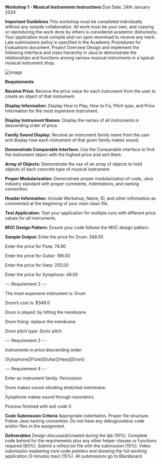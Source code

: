 **Workshop 1 - Musical Instruments
Instructions**
Due Date: 24th January 2024

**Important Guidelines**
This workshop must be completed individually without any outside collaboration.
All work must be your own, and copying or reproducing the work done by others is considered academic dishonesty.
Your application must compile and run upon download to receive any mark.
Late submissions policy is specified in the Academic Procedures for Evaluations document.
Project Overview
Design and implement the following interface and class hierarchy in Java to demonstrate the relationships and functions among various musical instruments in a typical musical instrument shop.

![image](https://github.com/yemregumus/APD545/assets/97633311/5123187d-f42e-49f5-9117-5655e947dc59)

**Requirements**

**Receive Price:** Receive the price value for each instrument from the user to create an object of that instrument.

**Display Information:** Display How to Play, How to Fix, Pitch type, and Price information for the most expensive instrument.

**Display Instrument Names:** Display the names of all instruments in descending order of price.

**Family Sound Display:** Receive an instrument family name from the user and display how each instrument of that given family makes sound.

**Demonstrate Comparable Interface:** Use the Comparable interface to find the instrument object with the highest price and sort them.

**Array of Objects:** Demonstrate the use of an array of objects to hold objects of each concrete type of musical instrument.

**Proper Modularization:** Demonstrate proper modularization of code, Java industry standard with proper comments, indentations, and naming convention.

**Header Information:** Include Workshop, Name, ID, and other information as commented at the beginning of your main class file.

**Test Application:** Test your application for multiple runs with different price values for all instruments.

**MVC Design Pattern:** Ensure your code follows the MVC design pattern.


**Sample Output:**
Enter the price for Drum: 349.00

Enter the price for Flute: 74.90

Enter the price for Guitar: 199.00

Enter the price for Harp: 255.00

Enter the price for Xylophone: 49.00

--: Requirement 2 :--

The most expensive instrument is: Drum

Drum’s cost is: $349.0

Drum is played: by hitting the membrane

Drum fixing: replace the membrane

Drum pitch type: Sonic pitch

--: Requirement 3 :--

Instruments in price descending order:

[Xylophone][Flute][Guitar][Harp][Drum]

--: Requirement 4 :--

Enter an instrument family: Percussion

Drum makes sound vibrating stretched membrane.

Xylophone makes sound through resonators.

Process finished with exit code 0


**Code Submission Criteria**
Appropriate indentation.
Proper file structure.
Follow Java naming convention.
Do not have any debug/useless code and/or files in the assignment.

**Deliverables**
Design discussed/created during the lab (10%).
Complete code behind for the requirements plus any other helper classes or functions required (60%).
Submit a reflect.txt file with the submission (15%).
Video submission explaining core code pointers and showing the full working application (3 minutes max) (15%).
All submissions go to Blackboard.


